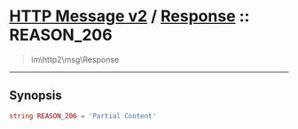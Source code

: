 # [HTTP Message v2](http2.md) / [Response](http2-Response.md) :: REASON_206
 > im\http2\msg\Response
____

## Synopsis
```php
string REASON_206 = 'Partial Content'
```

